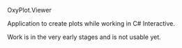 OxyPlot.Viewer

Application to create plots while working in C# Interactive.

Work is in the very early stages and is not usable yet.

